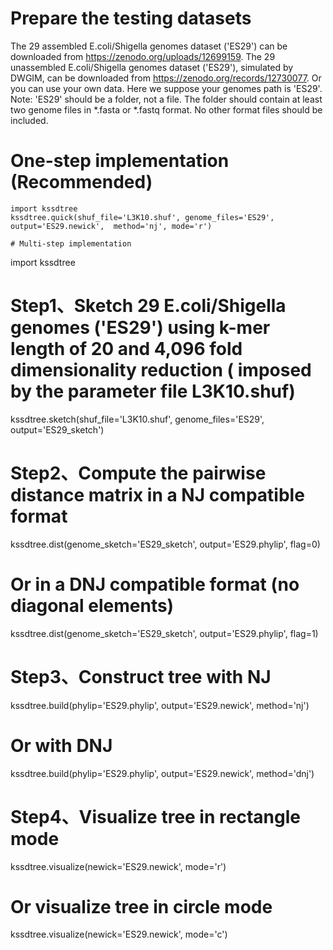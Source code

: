 # Prepare the testing datasets 
The 29 assembled E.coli/Shigella genomes dataset ('ES29') can be downloaded from https://zenodo.org/uploads/12699159.
The 29 unassembled E.coli/Shigella genomes dataset ('ES29'), simulated by DWGIM, can be downloaded from https://zenodo.org/records/12730077.
Or you can use your own data. Here we suppose your genomes path is 'ES29'. 
Note: 'ES29' should be a folder, not a file. The folder should contain at least two genome files in *.fasta or *.fastq format. No other format files should be included.  

# One-step implementation (Recommended)
```
import kssdtree
kssdtree.quick(shuf_file='L3K10.shuf', genome_files='ES29', output='ES29.newick',  method='nj', mode='r')

# Multi-step implementation
```
import kssdtree
# Step1、Sketch 29 E.coli/Shigella genomes ('ES29') using k-mer length of 20 and 4,096 fold dimensionality reduction ( imposed by the parameter file L3K10.shuf)
kssdtree.sketch(shuf_file='L3K10.shuf', genome_files='ES29', output='ES29_sketch')

# Step2、Compute the pairwise distance matrix in a NJ compatible format
kssdtree.dist(genome_sketch='ES29_sketch', output='ES29.phylip', flag=0)
# Or in a DNJ compatible format (no diagonal elements)
kssdtree.dist(genome_sketch='ES29_sketch', output='ES29.phylip', flag=1)

# Step3、Construct tree with NJ
kssdtree.build(phylip='ES29.phylip', output='ES29.newick', method='nj')
# Or with DNJ
kssdtree.build(phylip='ES29.phylip', output='ES29.newick', method='dnj')

# Step4、Visualize tree in rectangle mode
kssdtree.visualize(newick='ES29.newick', mode='r')
# Or visualize tree in circle mode
kssdtree.visualize(newick='ES29.newick', mode='c')
```
